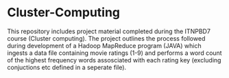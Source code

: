 # Cluster-Computing
This repository includes project material completed during the ITNPBD7 course (Cluster computing). The project outlines the process followed during development of a Hadoop MapReduce program (JAVA) which ingests a data file containing movie ratings (1-9) and performs a word count of the highest frequency words assosciated with each rating key (excluding conjuctions etc defined in a seperate file).
